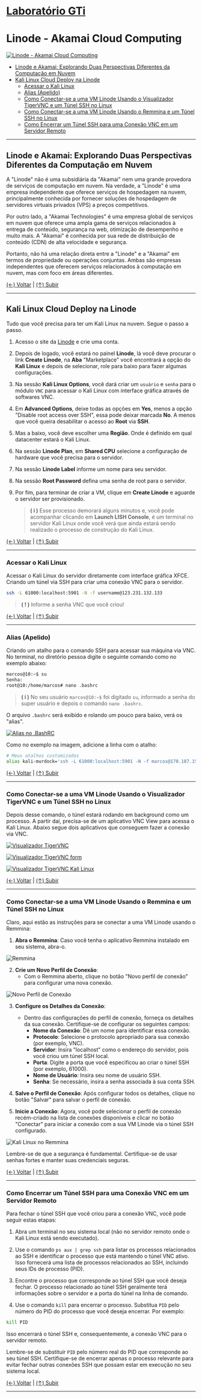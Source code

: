 # [Laboratório GTi](https://github.com/systemboys/GTi_Laboratory#laborat%C3%B3rio-gti "Laboratório GTi")
# Linode - Akamai Cloud Computing

[![Linode - Akamai Cloud Computing](https://github.com/systemboys/GTi_Laboratory/blob/main/Computa%C3%A7%C3%A3o%20em%20Nuvens/Linode%20-%20Akamai%20Cloud%20Computing/images/linode.png?raw=true "Linode - Akamai Cloud Computing")](https://github.com/systemboys/GTi_Laboratory/blob/main/Computa%C3%A7%C3%A3o%20em%20Nuvens/Linode%20-%20Akamai%20Cloud%20Computing/images/linode.png?raw=true "Linode - Akamai Cloud Computing")

- [Linode e Akamai: Explorando Duas Perspectivas Diferentes da Computação em Nuvem](#linode-e-akamai-explorando-duas-perspectivas-diferentes-da-computa%C3%A7%C3%A3o-em-nuvem "Linode e Akamai: Explorando Duas Perspectivas Diferentes da Computação em Nuvem")
- [Kali Linux Cloud Deploy na Linode](#kali-linux-cloud-deploy-na-linode "Kali Linux Cloud Deploy na Linode")
   - [Acessar o Kali Linux](#acessar-o-kali-linux "Acessar o Kali Linux")
   - [Alias (Apelido)](#alias-apelido "Alias (Apelido)")
   - [Como Conectar-se a uma VM Linode Usando o Visualizador TigerVNC e um Túnel SSH no Linux](#como-conectar-se-a-uma-vm-linode-usando-o-visualizador-tigervnc-e-um-t%C3%BAnel-ssh-no-linux "Como Conectar-se a uma VM Linode Usando o Visualizador TigerVNC e um Túnel SSH no Linux")
   - [Como Conectar-se a uma VM Linode Usando o Remmina e um Túnel SSH no Linux](#como-conectar-se-a-uma-vm-linode-usando-o-remmina-e-um-t%C3%BAnel-ssh-no-linux "Como Conectar-se a uma VM Linode Usando o Remmina e um Túnel SSH no Linux")
   - [Como Encerrar um Túnel SSH para uma Conexão VNC em um Servidor Remoto](#como-encerrar-um-t%C3%BAnel-ssh-para-uma-conex%C3%A3o-vnc-em-um-servidor-remoto "Como Encerrar um Túnel SSH para uma Conexão VNC em um Servidor Remoto")

---

## Linode e Akamai: Explorando Duas Perspectivas Diferentes da Computação em Nuvem

A "Linode" não é uma subsidiária da "Akamai" nem uma grande provedora de serviços de computação em nuvem. Na verdade, a "Linode" é uma empresa independente que oferece serviços de hospedagem na nuvem, principalmente conhecida por fornecer soluções de hospedagem de servidores virtuais privados (VPS) a preços competitivos.

Por outro lado, a "Akamai Technologies" é uma empresa global de serviços em nuvem que oferece uma ampla gama de serviços relacionados à entrega de conteúdo, segurança na web, otimização de desempenho e muito mais. A "Akamai" é conhecida por sua rede de distribuição de conteúdo (CDN) de alta velocidade e segurança.

Portanto, não há uma relação direta entre a "Linode" e a "Akamai" em termos de propriedade ou operações conjuntas. Ambas são empresas independentes que oferecem serviços relacionados à computação em nuvem, mas com foco em áreas diferentes.

[(&larr;) Voltar](https://github.com/systemboys/GTi_Laboratory#laborat%C3%B3rio-gti "Voltar ao Sumário") | 
[(&uarr;) Subir](#linode---akamai-cloud-computing "Subir para o topo")

---

## Kali Linux Cloud Deploy na Linode

Tudo que você precisa para ter um Kali Linux na nuvem. Segue o passo a passo.

1. Acesso o site da [Linode](https://linode.com "Acesse o Linode.com") e crie uma conta.

2. Depois de logado, você estará no painel **Linode**, lá você deve procurar o link **Create Linode**, na **Aba** "Marketplace" você encontrará a opção do **Kali Linux** e depois de selecionar, role para baixo para fazer algumas configurações.

3. Na sessão **Kali Linux Options**, você dará criar um `usuário` e `senha` para o módulo `VNC` para acessar o Kali Linux com interface gráfica através de softwares VNC.

4. Em **Advanced Options**, deixe todas as opções em **Yes**, menos a opção "Disable root access over SSH", essa pode deixar marcada **No**. A menos que você queira desabilitar o acesso ao **Root** via **SSH**.

5. Mas a baixo, você deve escolher uma **Região**. Onde é definido em qual datacenter estará o Kali Linux.

6. Na sessão **Linode Plan**, em **Shared CPU** selecione a configuração de hardware que você precisa para o servidor.

7. Na sessão **Linode Label** informe um nome para seu servidor.

8. Na sessão **Root Password** defina uma senha de root para o servidor.

9. Por fim, para terminar de criar a VM, clique em **Create Linode** e aguarde o servidor ser provisionado.

   >  **( i )** Esse processo demorará alguns minutos e, você pode acompanhar clicando em **Launch LISH Console**, é um terminal no servidor Kali Linux onde você verá que ainda estará sendo realizado o processo de construção do Kali Linux.

[(&larr;) Voltar](https://github.com/systemboys/GTi_Laboratory#laborat%C3%B3rio-gti "Voltar ao Sumário") | 
[(&uarr;) Subir](#linode---akamai-cloud-computing "Subir para o topo")

---

### Acessar o Kali Linux

Acessar o Kali Linux do servidor diretamente com interface gráfica XFCE. Criando um túnel via SSH para criar uma conexão VNC para o servidor.

```bash
ssh -L 61000:localhost:5901 -N -f username@123.231.132.133
```

> **( ! )** Informe a senha VNC que você criou!

[(&larr;) Voltar](https://github.com/systemboys/GTi_Laboratory#laborat%C3%B3rio-gti "Voltar ao Sumário") | 
[(&uarr;) Subir](#linode---akamai-cloud-computing "Subir para o topo")

---

### Alias (Apelido)

Criando um atalho para o comando SSH para acessar sua máquina via VNC.
No terminal, no diretório pessoa digite o seguinte comando como no exemplo abaixo:

```bash
marcos@10:~$ su
Senha: 
root@10:/home/marcos# nano .bashrc
```

> **( i )** No seu usuário `marcos@10:~$` foi digitado `su`, informado a senha do super usuário e depois o comando `nano .bashrc`.

O arquivo `.bashrc` será exibido e rolando um pouco para baixo, verá os "alias".

[![Alias no .BashRC](https://github.com/systemboys/GTi_Laboratory/blob/main/Computa%C3%A7%C3%A3o%20em%20Nuvens/Linode%20-%20Akamai%20Cloud%20Computing/images/Alias-BashRC.png?raw=true "Alias no .BashRC")](https://github.com/systemboys/GTi_Laboratory/blob/main/Computa%C3%A7%C3%A3o%20em%20Nuvens/Linode%20-%20Akamai%20Cloud%20Computing/images/Alias-BashRC.png?raw=true "Alias no .BashRC")

Como no exemplo na imagem, adicione a linha com o atalho:

```bash
# Meus atalhos customizados
alias kali-murdock='ssh -L 61000:localhost:5901 -N -f marcos@170.187.154.205'
```

[(&larr;) Voltar](https://github.com/systemboys/GTi_Laboratory#laborat%C3%B3rio-gti "Voltar ao Sumário") | 
[(&uarr;) Subir](#linode---akamai-cloud-computing "Subir para o topo")

---

### Como Conectar-se a uma VM Linode Usando o Visualizador TigerVNC e um Túnel SSH no Linux

Depois desse comando, o túnel estará rodando em background como um processo. A partir daí, precisa-se de um aplicativo VNC View para acessa o Kali Linux. Abaixo segue dois aplicativos que conseguem fazer a conexão via VNC.

[![Visualizador TigerVNC](https://github.com/systemboys/GTi_Laboratory/blob/main/Computa%C3%A7%C3%A3o%20em%20Nuvens/Linode%20-%20Akamai%20Cloud%20Computing/images/Visualizador_TigerVNC_logo.png?raw=true "Visualizador TigerVNC")](https://github.com/systemboys/GTi_Laboratory/blob/main/Computa%C3%A7%C3%A3o%20em%20Nuvens/Linode%20-%20Akamai%20Cloud%20Computing/images/Visualizador_TigerVNC_logo.png?raw=true "Visualizador TigerVNC")

[![Visualizador TigerVNC form](https://github.com/systemboys/GTi_Laboratory/blob/main/Computa%C3%A7%C3%A3o%20em%20Nuvens/Linode%20-%20Akamai%20Cloud%20Computing/images/Visualizador_TigerVNC_form.png?raw=true "Visualizador TigerVNC form")](https://github.com/systemboys/GTi_Laboratory/blob/main/Computa%C3%A7%C3%A3o%20em%20Nuvens/Linode%20-%20Akamai%20Cloud%20Computing/images/Visualizador_TigerVNC_form.png?raw=true "Visualizador TigerVNC form")

[![Visualizador TigerVNC Kali Linux](https://github.com/systemboys/GTi_Laboratory/blob/main/Computa%C3%A7%C3%A3o%20em%20Nuvens/Linode%20-%20Akamai%20Cloud%20Computing/images/Visualizador_TigerVNC_Kali_Linux.png?raw=true "Visualizador TigerVNC Kali Linux")](https://github.com/systemboys/GTi_Laboratory/blob/main/Computa%C3%A7%C3%A3o%20em%20Nuvens/Linode%20-%20Akamai%20Cloud%20Computing/images/Visualizador_TigerVNC_Kali_Linux.png?raw=true "Visualizador TigerVNC Kali Linux")

[(&larr;) Voltar](https://github.com/systemboys/GTi_Laboratory#laborat%C3%B3rio-gti "Voltar ao Sumário") | 
[(&uarr;) Subir](#linode---akamai-cloud-computing "Subir para o topo")

---

### Como Conectar-se a uma VM Linode Usando o Remmina e um Túnel SSH no Linux

Claro, aqui estão as instruções para se conectar a uma VM Linode usando o Remmina:

1. **Abra o Remmina**: Caso você tenha o aplicativo Remmina instalado em seu sistema, abra-o.

![Remmina](https://github.com/systemboys/GTi_Laboratory/blob/main/Computa%C3%A7%C3%A3o%20em%20Nuvens/Linode%20-%20Akamai%20Cloud%20Computing/images/Remmina_1.png?raw=true)

2. **Crie um Novo Perfil de Conexão**:
   - Com o Remmina aberto, clique no botão "Novo perfil de conexão" para configurar uma nova conexão.

![Novo Perfil de Conexão](https://github.com/systemboys/GTi_Laboratory/blob/main/Computa%C3%A7%C3%A3o%20em%20Nuvens/Linode%20-%20Akamai%20Cloud%20Computing/images/Remmina_2.png?raw=true)

3. **Configure os Detalhes da Conexão**:
   - Dentro das configurações do perfil de conexão, forneça os detalhes da sua conexão. Certifique-se de configurar os seguintes campos:
     - **Nome da Conexão**: Dê um nome para identificar essa conexão.
     - **Protocolo**: Selecione o protocolo apropriado para sua conexão (por exemplo, VNC).
     - **Servidor**: Insira "localhost" como o endereço do servidor, pois você criou um túnel SSH local.
     - **Porta**: Digite a porta que você especificou ao criar o túnel SSH (por exemplo, 61000).
     - **Nome de Usuário**: Insira seu nome de usuário SSH.
     - **Senha**: Se necessário, insira a senha associada à sua conta SSH.

4. **Salve o Perfil de Conexão**: Após configurar todos os detalhes, clique no botão "Salvar" para salvar o perfil de conexão.

5. **Inicie a Conexão**: Agora, você pode selecionar o perfil de conexão recém-criado na lista de conexões disponíveis e clicar no botão "Conectar" para iniciar a conexão com a sua VM Linode via o túnel SSH configurado.

![Kali Linux no Remmina](https://github.com/systemboys/GTi_Laboratory/blob/main/Computa%C3%A7%C3%A3o%20em%20Nuvens/Linode%20-%20Akamai%20Cloud%20Computing/images/Remmina_3.png?raw=true)

Lembre-se de que a segurança é fundamental. Certifique-se de usar senhas fortes e manter suas credenciais seguras.

[(&larr;) Voltar](https://github.com/systemboys/GTi_Laboratory#laborat%C3%B3rio-gti "Voltar ao Sumário") | 
[(&uarr;) Subir](#linode---akamai-cloud-computing "Subir para o topo")

---

### Como Encerrar um Túnel SSH para uma Conexão VNC em um Servidor Remoto

Para fechar o túnel SSH que você criou para a conexão VNC, você pode seguir estas etapas:

1. Abra um terminal no seu sistema local (não no servidor remoto onde o Kali Linux está sendo executado).

2. Use o comando `ps aux | grep ssh` para listar os processos relacionados ao SSH e identificar o processo que está mantendo o túnel VNC ativo. Isso fornecerá uma lista de processos relacionados ao SSH, incluindo seus IDs de processo (PID).

3. Encontre o processo que corresponde ao túnel SSH que você deseja fechar. O processo relacionado ao túnel SSH geralmente terá informações sobre o servidor e a porta do túnel na linha de comando.

4. Use o comando `kill` para encerrar o processo. Substitua `PID` pelo número do PID do processo que você deseja encerrar. Por exemplo:

```bash
kill PID
```

Isso encerrará o túnel SSH e, consequentemente, a conexão VNC para o servidor remoto.

Lembre-se de substituir `PID` pelo número real do PID que corresponde ao seu túnel SSH. Certifique-se de encerrar apenas o processo relevante para evitar fechar outras conexões SSH que possam estar em execução no seu sistema local.

[(&larr;) Voltar](https://github.com/systemboys/GTi_Laboratory#laborat%C3%B3rio-gti "Voltar ao Sumário") | 
[(&uarr;) Subir](#linode---akamai-cloud-computing "Subir para o topo")

---


